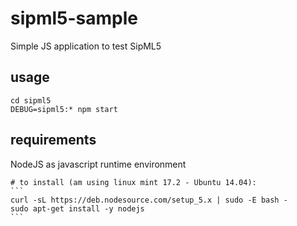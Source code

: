 # sipml5-sample

Simple JS application to test SipML5

## usage
```
cd sipml5
DEBUG=sipml5:* npm start
```

## requirements
NodeJS as javascript runtime environment

    # to install (am using linux mint 17.2 - Ubuntu 14.04):
    ``` 
    curl -sL https://deb.nodesource.com/setup_5.x | sudo -E bash - 
    sudo apt-get install -y nodejs
    ```



